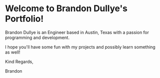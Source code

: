 # Welcome to Brandon Dullye's Portfolio!

 Brandon Dullye is an Engineer based in Austin, Texas with a passion for programming and development.

 I hope you'll have some fun with my projects and possibly learn something as well!

 Kind Regards,

 Brandon
